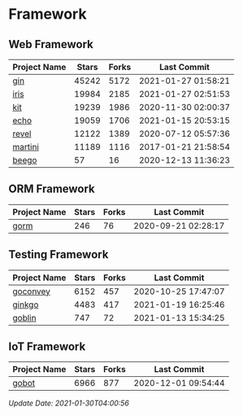 # Framework

## Web Framework
| Project Name | Stars | Forks | Last Commit |
| ------------ | ----- | ----- | ----------- |
| [gin](https://github.com/gin-gonic/gin) | 45242 | 5172 | 2021-01-27 01:58:21 |
| [iris](https://github.com/kataras/iris) | 19984 | 2185 | 2021-01-27 02:51:53 |
| [kit](https://github.com/go-kit/kit) | 19239 | 1986 | 2020-11-30 02:00:37 |
| [echo](https://github.com/labstack/echo) | 19059 | 1706 | 2021-01-15 20:53:15 |
| [revel](https://github.com/revel/revel) | 12122 | 1389 | 2020-07-12 05:57:36 |
| [martini](https://github.com/go-martini/martini) | 11189 | 1116 | 2017-01-21 21:58:54 |
| [beego](https://github.com/astaxie/beego) | 57 | 16 | 2020-12-13 11:36:23 |

## ORM Framework
| Project Name | Stars | Forks | Last Commit |
| ------------ | ----- | ----- | ----------- |
| [gorm](https://github.com/jinzhu/gorm) | 246 | 76 | 2020-09-21 02:28:17 |

## Testing Framework
| Project Name | Stars | Forks | Last Commit |
| ------------ | ----- | ----- | ----------- |
| [goconvey](https://github.com/smartystreets/goconvey) | 6152 | 457 | 2020-10-25 17:47:07 |
| [ginkgo](https://github.com/onsi/ginkgo) | 4483 | 417 | 2021-01-19 16:25:46 |
| [goblin](https://github.com/franela/goblin) | 747 | 72 | 2021-01-13 15:34:25 |

## IoT Framework
| Project Name | Stars | Forks | Last Commit |
| ------------ | ----- | ----- | ----------- |
| [gobot](https://github.com/hybridgroup/gobot) | 6966 | 877 | 2020-12-01 09:54:44 |

*Update Date: 2021-01-30T04:00:56*